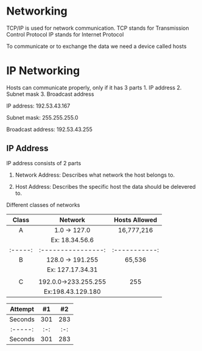 <h1>Networking</h1>
TCP/IP is used for network communication.
TCP stands for Transmission Control Protocol
IP stands for Internet Protocol

To communicate or to exchange the data we need a device called hosts

<h1>IP Networking</h1>
Hosts can communicate properly, only if it has 3 parts
1. IP address
2. Subnet mask
3. Broadcast address

IP address:
  192.53.43.167

Subnet mask:
  255.255.255.0
  
Broadcast address:
  192.53.43.255
  
<h2>IP Address</h2> 
IP address consists of 2 parts 

1. Network Address: Describes what network the host belongs to.

2. Host Address: Describes the specific host the data should be delevered to.

Different classes of networks

|  Class  |    Network         | Hosts Allowed |
| :-----: | :----------------: | :-----------: |
|    A    | 1.0 -> 127.0       |   16,777,216  |
|         | Ex: 18.34.56.6     |               |
| :-----: | :----------------: | :-----------: |
|    B    |128.0 -> 191.255    |    65,536     |
|         |Ex: 127.17.34.31    |               | 
|         |                    |               |
|    C    |192.0.0->233.255.255|     255       |
|         |  Ex:198.43.129.180 |               |


| Attempt | #1  | #2  |
| :-----: | :-: | :-: |
| Seconds | 301 | 283 |
| :-----: | :-: | :-: |
| Seconds | 301 | 283 |

